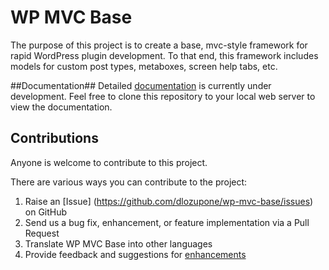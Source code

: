 WP MVC Base
===========

The purpose of this project is to create a base, mvc-style framework for rapid WordPress plugin development. To that end, this framework includes models for custom post types, metaboxes, screen help tabs, etc.

##Documentation##
Detailed [documentation](https://github.com/dlozupone/wp-mvc-base-docs) is currently under development. Feel free to clone this repository to your local web server to view the documentation.

## Contributions ##
Anyone is welcome to contribute to this project.

There are various ways you can contribute to the project:

1. Raise an [Issue] (https://github.com/dlozupone/wp-mvc-base/issues) on GitHub
2. Send us a bug fix, enhancement, or feature implementation via a Pull Request
3. Translate WP MVC Base into other languages
4. Provide feedback and suggestions for [enhancements](https://github.com/easydigitaldownloads/Easy-Digital-Downloads/issues?direction=desc&labels=Enhancement&page=1&sort=created&state=open)